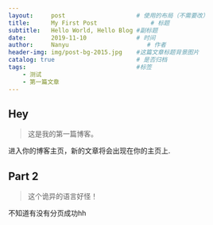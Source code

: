 ```yaml
---
layout:     post                    # 使用的布局（不需要改）
title:      My First Post               # 标题 
subtitle:   Hello World, Hello Blog #副标题
date:       2019-11-10              # 时间
author:     Nanyu                      # 作者
header-img: img/post-bg-2015.jpg    #这篇文章标题背景图片
catalog: true                       # 是否归档
tags:                               #标签
    - 测试
    - 第一篇文章
---
```


## Hey
>这是我的第一篇博客。

进入你的博客主页，新的文章将会出现在你的主页上.

## Part 2
>这个诡异的语言好怪！

不知道有没有分页成功hh
